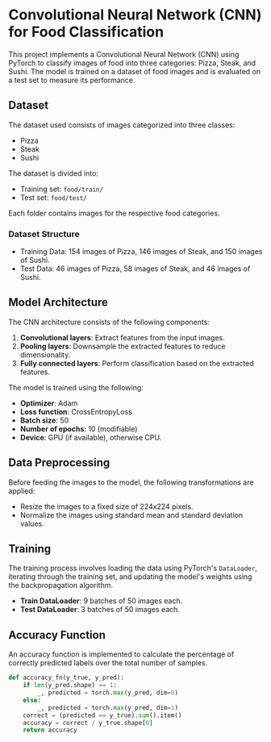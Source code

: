 # Convolutional Neural Network (CNN) for Food Classification

This project implements a Convolutional Neural Network (CNN) using PyTorch to classify images of food into three categories: Pizza, Steak, and Sushi. The model is trained on a dataset of food images and is evaluated on a test set to measure its performance.

## Dataset

The dataset used consists of images categorized into three classes:
- Pizza
- Steak
- Sushi

The dataset is divided into:
- Training set: `food/train/`
- Test set: `food/test/`

Each folder contains images for the respective food categories.

### Dataset Structure

- Training Data: 154 images of Pizza, 146 images of Steak, and 150 images of Sushi.
- Test Data: 46 images of Pizza, 58 images of Steak, and 46 images of Sushi.

## Model Architecture

The CNN architecture consists of the following components:
1. **Convolutional layers**: Extract features from the input images.
2. **Pooling layers**: Downsample the extracted features to reduce dimensionality.
3. **Fully connected layers**: Perform classification based on the extracted features.

The model is trained using the following:
- **Optimizer**: Adam
- **Loss function**: CrossEntropyLoss
- **Batch size**: 50
- **Number of epochs**: 10 (modifiable)
- **Device**: GPU (if available), otherwise CPU.

## Data Preprocessing

Before feeding the images to the model, the following transformations are applied:
- Resize the images to a fixed size of 224x224 pixels.
- Normalize the images using standard mean and standard deviation values.

## Training

The training process involves loading the data using PyTorch's `DataLoader`, iterating through the training set, and updating the model's weights using the backpropagation algorithm.

- **Train DataLoader**: 9 batches of 50 images each.
- **Test DataLoader**: 3 batches of 50 images each.

## Accuracy Function

An accuracy function is implemented to calculate the percentage of correctly predicted labels over the total number of samples.

```python
def accuracy_fn(y_true, y_pred):
    if len(y_pred.shape) == 1:
        _, predicted = torch.max(y_pred, dim=0)
    else:
        _, predicted = torch.max(y_pred, dim=1)
    correct = (predicted == y_true).sum().item()
    accuracy = correct / y_true.shape[0]
    return accuracy
